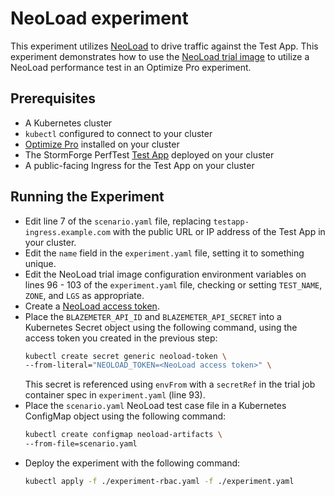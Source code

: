 # NeoLoad experiment

This experiment utilizes [NeoLoad](https://www.tricentis.com/products/performance-testing-neoload) to drive traffic against the Test App.
This experiment demonstrates how to use the [NeoLoad trial image](https://github.com/thestormforge/optimize-trials/tree/main/neoload) to utilize a NeoLoad performance test in an Optimize Pro experiment.

## Prerequisites

- A Kubernetes cluster
- `kubectl` configured to connect to your cluster
- [Optimize Pro](https://docs.stormforge.io/optimize-pro/getting-started/install/) installed on your cluster
- The StormForge PerfTest [Test App](../application/README.md) deployed on your cluster
- A public-facing Ingress for the Test App on your cluster

## Running the Experiment

- Edit line 7 of the `scenario.yaml` file, replacing `testapp-ingress.example.com` with the public URL or IP address of the Test App in your cluster.
- Edit the `name` field in the `experiment.yaml` file, setting it to something unique.
- Edit the NeoLoad trial image configuration environment variables on lines 96 - 103 of the `experiment.yaml` file, checking or setting `TEST_NAME`, `ZONE`, and `LGS` as appropriate.
- Create a [NeoLoad access token](https://documentation.tricentis.com/nlweb/4.0/en/WebHelp/#24621.htm).
- Place the `BLAZEMETER_API_ID` and `BLAZEMETER_API_SECRET` into a Kubernetes Secret object using the following command, using the access token you created in the previous step:
  ```sh
  kubectl create secret generic neoload-token \
  --from-literal="NEOLOAD_TOKEN=<NeoLoad access token>" \
  ```
  This secret is referenced using `envFrom` with a `secretRef` in the trial job container spec in `experiment.yaml` (line 93).
- Place the `scenario.yaml` NeoLoad test case file in a Kubernetes ConfigMap object using the following command:
  ```sh
  kubectl create configmap neoload-artifacts \
  --from-file=scenario.yaml
  ```
- Deploy the experiment with the following command:
  ```sh
  kubectl apply -f ./experiment-rbac.yaml -f ./experiment.yaml
  ```
